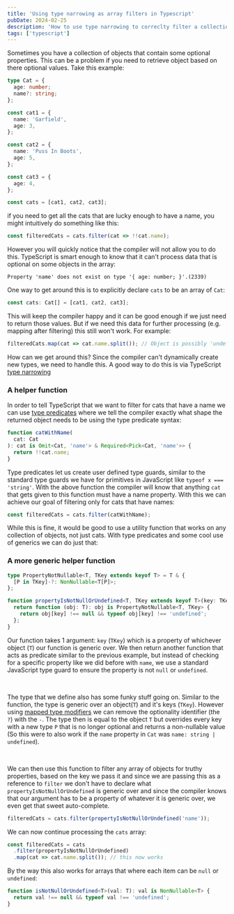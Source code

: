 ```yaml
---
title: 'Using type narrowing as array filters in Typescript'
pubDate: 2024-02-25
description: 'How to use type narrowing to correclty filter a collection of objects in TypeScript'
tags: ['typescript']
---
```


Sometimes you have a collection of objects that contain some optional properties.
This can be a problem if you need to retrieve object based on there optional
values. Take this example:

```ts
type Cat = {
  age: number;
  name?: string;
};

const cat1 = {
  name: 'Garfield',
  age: 3,
};

const cat2 = {
  name: 'Puss In Boots',
  age: 5,
};

const cat3 = {
  age: 4,
};

const cats = [cat1, cat2, cat3];
```

if you need to get all the cats that are lucky enough to have a name, you might
intuitively do something like this:

```ts
const filteredCats = cats.filter(cat => !!cat.name);
```

However you will quickly notice that the compiler will not allow you to do this.
TypeScript is smart enough to know that it can't process data that is optional on some
objects in the array:

```
Property 'name' does not exist on type '{ age: number; }'.(2339)
```

One way to get around this is to explicitly declare `cats` to be an array of `Cat`:

```ts
const cats: Cat[] = [cat1, cat2, cat3];
```

This will keep the compiler happy and it can be good enough if we just need to return
those values. But if we need this data for further processing (e.g. mapping
after filtering) this still won't work. For example:

```ts
filteredCats.map(cat => cat.name.split()); // Object is possibly 'undefined'.(2532)
```

How can we get around this? Since the compiler can't dynamically create new types,
we need to handle this. A good way to do this is via TypeScript
[type narrowing]('https://www.typescriptlang.org/docs/handbook/2/narrowing.html#typeof-type-guards')

### A helper function

In order to tell TypeScript that we want to filter for cats that have a name we can
use [type predicates]('https://www.typescriptlang.org/docs/handbook/2/narrowing.html#using-type-predicates')
where we tell the compiler exactly what shape the returned object needs
to be using the type predicate syntax:

```ts
function catWithName(
  cat: Cat
): cat is Omit<Cat, 'name'> & Required<Pick<Cat, 'name'>> {
  return !!cat.name;
}
```

Type predicates let us create user defined
type guards, similar to the standard type guards we have for primitives in JavaScript
like `typeof x === 'string'`. With the above function the compiler will know that
anything `cat` that gets given to this function must have a name property. With this
we can achieve our goal of filtering only for cats that have names:

```ts
const filteredCats = cats.filter(catWithName);
```

While this is fine, it would be good to use a utility function that works on any collection
of objects, not just cats. With type predicates and some cool use of generics we can
do just that:

### A more generic helper function

```ts
type PropertyNotNullable<T, TKey extends keyof T> = T & {
  [P in TKey]-?: NonNullable<T[P]>;
};

function propertyIsNotNullOrUndefined<T, TKey extends keyof T>(key: TKey) {
  return function (obj: T): obj is PropertyNotNullable<T, TKey> {
    return obj[key] !== null && typeof obj[key] !== 'undefined';
  };
}
```

Our function takes 1 argument: `key` (`TKey`) which is
a property of whichever object (`T`) our function is generic over. We then
return another function that acts as predicate similar to the previous example, but
instead of checking for a specific property like we did before with `name`, we use
a standard JavaScript type guard to ensure the property is not `null` or `undefined`.

<br />

The type that we define also has some funky stuff going on. Similar to the function,
the type is generic over an object(`T`) and it's keys (`TKey`). However using
[mapped type modifiers]('https://www.typescriptlang.org/docs/handbook/release-notes/overview.html#improved-control-over-mapped-type-modifiers')
we can remove the optionality identifier (the `?`) with the `-`. The
type then is equal to the object `T` but overrides every key with a new type `P`
that is no longer optional and returns a non-nullable value (So this were to also
work if the `name` property in `Cat` was `name: string | undefined`).

<br />

We can then use this function to filter any array of objects for truthy properties,
based on the key we pass it and since we are passing this as a reference to `filter`
we don't have to declare what `propertyIsNotNullOrUndefined` is generic over and
since the compiler knows that our argument has to be a property of whatever it is
generic over, we even get that sweet auto-complete.

```ts
filteredCats = cats.filter(propertyIsNotNullOrUndefined('name'));
```

We can now continue processing the `cats` array:

```ts
const filteredCats = cats
  .filter(propertyIsNotNullOrUndefined)
  .map(cat => cat.name.split()); // this now works
```

By the way this also works for arrays that where each item can be `null` or `undefined`:

```ts
function isNotNullOrUndefined<T>(val: T): val is NonNullable<T> {
  return val !== null && typeof val !== 'undefined';
}
```
